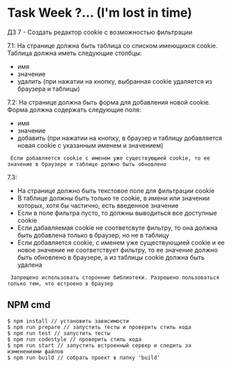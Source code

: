 # Task Week ?... (I'm lost in time)

ДЗ 7 - Создать редактор cookie с возможностью фильтрации<br>

 7.1: На странице должна быть таблица со списком имеющихся cookie. Таблица должна иметь следующие столбцы:
   - имя
   - значение
   - удалить (при нажатии на кнопку, выбранная cookie удаляется из браузера и таблицы)

 7.2: На странице должна быть форма для добавления новой cookie. Форма должна содержать следующие поля:<br>
   - имя
   - значение
   - добавить (при нажатии на кнопку, в браузер и таблицу добавляется новая cookie с указанным именем и значением)
```
 Если добавляется cookie с именем уже существующией cookie, то ее значение в браузере и таблице должно быть обновлено
```

 7.3:
 - На странице должно быть текстовое поле для фильтрации cookie
 - В таблице должны быть только те cookie, в имени или значении которых, хотя бы частично, есть введенное значение
 - Если в поле фильтра пусто, то должны выводиться все доступные cookie
 - Если дабавляемая cookie не соответсвуте фильтру, то она должна быть добавлена только в браузер, но не в таблицу
 - Если добавляется cookie, с именем уже существующией cookie и ее новое значение не соответствует фильтру,
 то ее значение должно быть обновлено в браузере, а из таблицы cookie должна быть удалена

```
 Запрещено использовать сторонние библиотеки. Разрешено пользоваться только тем, что встроено в браузер
```

## NPM cmd

```
$ npm install // установить зависимости
$ npm run prepare // запустить тесты и проверить стиль кода
$ npm run test // запустить тесты
$ npm run codestyle // проверить стиль кода
$ npm run start // запустить встроенный сервер и следить за изменениями файлов
$ npm run build // собрать проект в папку 'build'
```